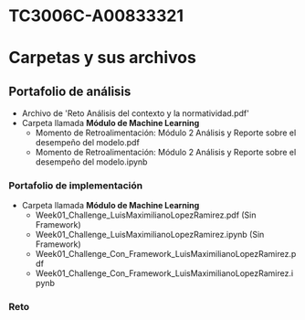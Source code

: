 # TC3006C-A00833321

# Carpetas y sus archivos

## Portafolio de análisis

* Archivo de 'Reto Análisis del contexto y la normatividad.pdf'
* Carpeta llamada **Módulo de Machine Learning**
    * Momento de Retroalimentación: Módulo 2 Análisis y Reporte sobre el desempeño del modelo.pdf
    * Momento de Retroalimentación: Módulo 2 Análisis y Reporte sobre el desempeño del modelo.ipynb

### Portafolio de implementación

* Carpeta llamada **Módulo de Machine Learning**
    * Week01_Challenge_LuisMaximilianoLopezRamirez.pdf (Sin Framework)
    * Week01_Challenge_LuisMaximilianoLopezRamirez.ipynb (Sin Framework)
    * Week01_Challenge_Con_Framework_LuisMaximilianoLopezRamirez.pdf
    * Week01_Challenge_Con_Framework_LuisMaximilianoLopezRamirez.ipynb

### Reto
